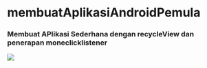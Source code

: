 # membuatAplikasiAndroidPemula
<h3>Membuat APlikasi Sederhana dengan recycleView dan penerapan moneclicklistener</h3>
<img src=/>
